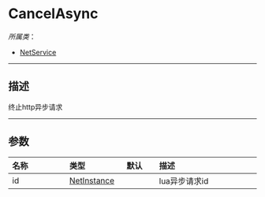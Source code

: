 # CancelAsync

*所属类*：
* [NetService](/Api/Classes/Service/NetService.md)
------------------------------------------------------------------------------------------
## 描述

终止http异步请求

------------------------------------------------------------------------------------------
## 参数

|<div style="width:100px">名称</div>|<div style="width:100px">类型</div>|<div style="width:50px">默认</div>|<div style="width:350px">描述</div>|
|:---|:---|:---|:---|
|id|[NetInstance](/Api/DataType/NetInstance.md)||lua异步请求id|
